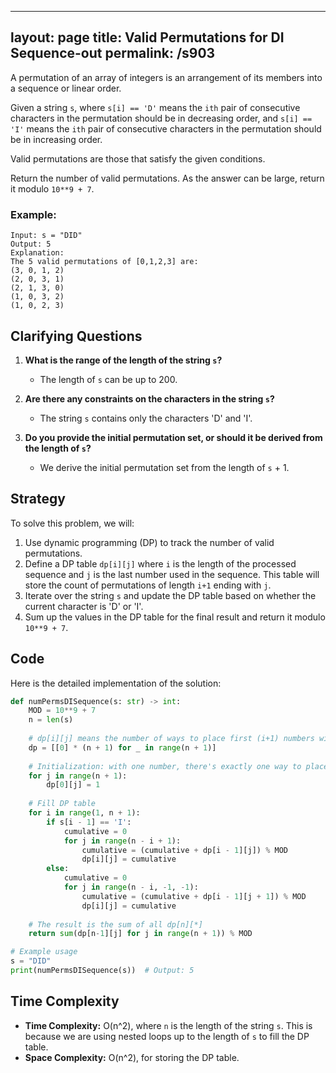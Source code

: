 
---
layout: page
title:  Valid Permutations for DI Sequence-out
permalink: /s903
---

A permutation of an array of integers is an arrangement of its members into a sequence or linear order.

Given a string `s`, where `s[i] == 'D'` means the `ith` pair of consecutive characters in the permutation should be in decreasing order, and `s[i] == 'I'` means the `ith` pair of consecutive characters in the permutation should be in increasing order.

Valid permutations are those that satisfy the given conditions.

Return the number of valid permutations. As the answer can be large, return it modulo `10**9 + 7`.

### Example:
```plaintext
Input: s = "DID"
Output: 5
Explanation:
The 5 valid permutations of [0,1,2,3] are:
(3, 0, 1, 2)
(2, 0, 3, 1)
(2, 1, 3, 0)
(1, 0, 3, 2)
(1, 0, 2, 3)
```

## Clarifying Questions
1. **What is the range of the length of the string `s`?**
   - The length of `s` can be up to 200.

2. **Are there any constraints on the characters in the string `s`?**
   - The string `s` contains only the characters 'D' and 'I'.

3. **Do you provide the initial permutation set, or should it be derived from the length of `s`?**
   - We derive the initial permutation set from the length of `s` + 1.

## Strategy

To solve this problem, we will:
1. Use dynamic programming (DP) to track the number of valid permutations.
2. Define a DP table `dp[i][j]` where `i` is the length of the processed sequence and `j` is the last number used in the sequence. This table will store the count of permutations of length `i+1` ending with `j`.
3. Iterate over the string `s` and update the DP table based on whether the current character is 'D' or 'I'.
4. Sum up the values in the DP table for the final result and return it modulo `10**9 + 7`.

## Code
Here is the detailed implementation of the solution:

```python
def numPermsDISequence(s: str) -> int:
    MOD = 10**9 + 7
    n = len(s)
    
    # dp[i][j] means the number of ways to place first (i+1) numbers with the (i+1)th number is j-th number.
    dp = [[0] * (n + 1) for _ in range(n + 1)]
    
    # Initialization: with one number, there's exactly one way to place it
    for j in range(n + 1):
        dp[0][j] = 1
    
    # Fill DP table
    for i in range(1, n + 1):
        if s[i - 1] == 'I':
            cumulative = 0
            for j in range(n - i + 1):
                cumulative = (cumulative + dp[i - 1][j]) % MOD
                dp[i][j] = cumulative
        else:
            cumulative = 0
            for j in range(n - i, -1, -1):
                cumulative = (cumulative + dp[i - 1][j + 1]) % MOD
                dp[i][j] = cumulative
    
    # The result is the sum of all dp[n][*]
    return sum(dp[n-1][j] for j in range(n + 1)) % MOD

# Example usage
s = "DID"
print(numPermsDISequence(s))  # Output: 5
```

## Time Complexity
- **Time Complexity:** O(n^2), where `n` is the length of the string `s`. This is because we are using nested loops up to the length of `s` to fill the DP table.
- **Space Complexity:** O(n^2), for storing the DP table.